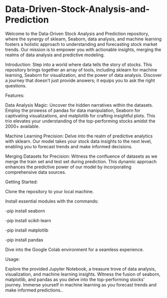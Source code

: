 # Data-Driven-Stock-Analysis-and-Prediction
Welcome to the Data-Driven Stock Analysis and Prediction repository, where the synergy of sklearn, Seaborn, data analysis, and machine learning fosters a holistic approach to understanding and forecasting stock market trends. Our mission is to empower you with actionable insights, merging the realms of data analysis and predictive modeling.

Introduction:
Step into a world where data tells the story of stocks. This repository brings together an array of tools, including sklearn for machine learning, Seaborn for visualization, and the power of data analysis. Discover a journey that doesn't just provide answers; it equips you to ask the right questions.

Features:

Data Analysis Magic: Uncover the hidden narratives within the datasets. Employ the prowess of pandas for data manipulation, Seaborn for captivating visualizations, and matplotlib for crafting insightful plots. This trio elevates your understanding of the top-performing stocks amidst the 2000+ available.

Machine Learning Precision: Delve into the realm of predictive analytics with sklearn. Our model takes your stock data insights to the next level, enabling you to forecast trends and make informed decisions.

Merging Datasets for Precision: Witness the confluence of datasets as we merge the train set and test set during prediction. This dynamic approach enhances the predictive power of our model by incorporating comprehensive data sources.

Getting Started:

Clone the repository to your local machine.

Install essential modules with the commands:

-pip install seaborn


-pip install scikit-learn


-pip install matplotlib


-pip install pandas


Dive into the Google Colab environment for a seamless experience.

Usage:

Explore the provided Jupyter Notebook, a treasure trove of data analysis, visualization, and machine learning insights.
Witness the fusion of seaborn, matplotlib, and pandas as you delve into the top-performing stocks' journey.
Immerse yourself in machine learning as you forecast trends and make informed predictions..
